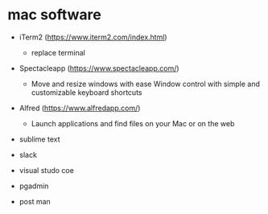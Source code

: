 # mac software

- iTerm2 (https://www.iterm2.com/index.html)
	- replace terminal

- Spectacleapp (https://www.spectacleapp.com/)
	- Move and resize windows with ease Window control with simple and customizable keyboard shortcuts

- Alfred (https://www.alfredapp.com/)
	- Launch applications and find files on your Mac or on the web

- sublime text

- slack

- visual studo coe

- pgadmin

- post man
